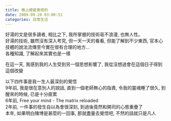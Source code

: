 ```yaml
---
title: 晚上總是善感的
date: 2009-09-28 03:00:51
categories: 日常生活
---
```


  
好湯的文是很多讀者, 相比之下, 我所掌握的技術亳不浪漫, 也無人性。  
好湯的技術, 雖然沒有深入考究, 但一天一天的看看, 但能了解到不少東西, 官本心技體的說法流傳至今實在很有合理的地方...  
各種知識, 了解起來其實也是一樣  
  
在這一天, 我感到我的人生受到另一個思想影響了, 我從沒想過會在這個日子得到這個改變  
  
以下四件事是我一生人最深刻的覺悟  
9年前, 我是很在意別人的說話, 直到一個老師無心的指責, 令我的靈魂睡了很久, 到醒來的時候, 已是十分疲累  
6年前, Free your mind - The matrix reloaded  
2年前, 一件事的發生自以為會很深刻, 到過後竟然和開司的心態重疊了  
本年, 如果明白賭博是甚麼的一回事, 那就盡量去覺悟吧, 不然的話就只是凡人  
